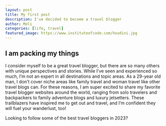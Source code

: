 ```yaml
---
layout: post
title: My first post
description: I've decided to become a travel blogger
author: Meli
categories: [life, travel]
featured_image: https://www.instituteofcode.com/houdini.jpg
---
```



## I am packing my things

I consider myself to be a great travel blogger, but there are so many others with unique perspectives and stories. While I’ve seen and experienced so much, I’m not an expert in all destinations and topic areas. As a 29-year old man, I don’t cover niche areas like family travel and woman travel like other travel blogs can. For these reasons, I am super excited to share my favorite travel blogger websites around the world, ranging from solo travelers and backpackers to family adventure blogs and luxury jetsetters. These trailblazers have inspired me to get out and travel, and I’m confident they will fuel your wanderlust, too!

Looking to follow some of the best travel bloggers in 2023? 